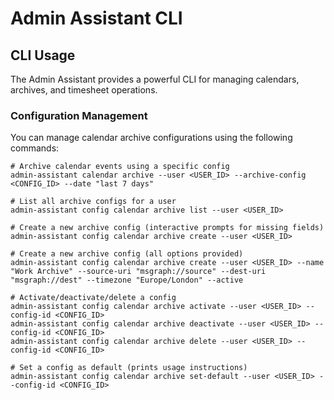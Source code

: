 # Admin Assistant CLI

## CLI Usage

The Admin Assistant provides a powerful CLI for managing calendars, archives, and timesheet operations.

### Configuration Management

You can manage calendar archive configurations using the following commands:

```
# Archive calendar events using a specific config
admin-assistant calendar archive --user <USER_ID> --archive-config <CONFIG_ID> --date "last 7 days"

# List all archive configs for a user
admin-assistant config calendar archive list --user <USER_ID>

# Create a new archive config (interactive prompts for missing fields)
admin-assistant config calendar archive create --user <USER_ID>

# Create a new archive config (all options provided)
admin-assistant config calendar archive create --user <USER_ID> --name "Work Archive" --source-uri "msgraph://source" --dest-uri "msgraph://dest" --timezone "Europe/London" --active

# Activate/deactivate/delete a config
admin-assistant config calendar archive activate --user <USER_ID> --config-id <CONFIG_ID>
admin-assistant config calendar archive deactivate --user <USER_ID> --config-id <CONFIG_ID>
admin-assistant config calendar archive delete --user <USER_ID> --config-id <CONFIG_ID>

# Set a config as default (prints usage instructions)
admin-assistant config calendar archive set-default --user <USER_ID> --config-id <CONFIG_ID>
```